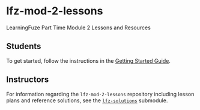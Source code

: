 # lfz-mod-2-lessons

LearningFuze Part Time Module 2 Lessons and Resources

## Students

To get started, follow the instructions in the [Getting Started Guide](guides/getting-started.md).

## Instructors

For information regarding the `lfz-mod-2-lessons` repository including lesson plans and reference solutions, see the [`lfz-solutions`](https://github.com/Learning-Fuze/lfz-mod-2-solutions) submodule.
